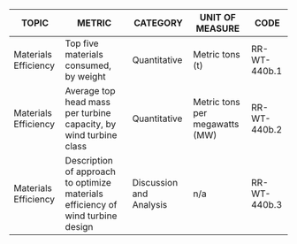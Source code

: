 | TOPIC | METRIC | CATEGORY | UNIT OF MEASURE | CODE |
|-------|--------|----------|------------------|------|
| Materials Efficiency | Top five materials consumed, by weight | Quantitative | Metric tons (t) | RR-WT-440b.1 |
| Materials Efficiency | Average top head mass per turbine capacity, by wind turbine class | Quantitative | Metric tons per megawatts (MW) | RR-WT-440b.2 |
| Materials Efficiency | Description of approach to optimize materials efficiency of wind turbine design | Discussion and Analysis | n/a | RR-WT-440b.3 |